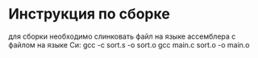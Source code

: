 # Инструкция по сборке
для сборки необходимо слинковать файл на языке ассемблера с файлом на языке Си:
gcc -c sort.s -o sort.o
gcc main.c sort.o -o main.o